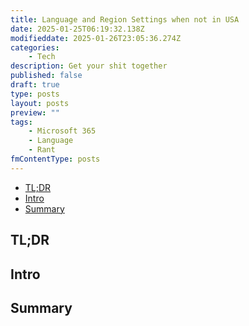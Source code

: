 ```yaml
---
title: Language and Region Settings when not in USA
date: 2025-01-25T06:19:32.138Z
modifieddate: 2025-01-26T23:05:36.274Z
categories:
    - Tech
description: Get your shit together
published: false
draft: true
type: posts
layout: posts
preview: ""
tags:
    - Microsoft 365
    - Language
    - Rant
fmContentType: posts
---
```


<!--- cSpell:disable --->
* [TL;DR](#tldr)
* [Intro](#intro)
* [Summary](#summary)
<!--- cSpell:enable --->

<!--- cSpell:disable --->
<!---
Points: DELETE BEFORE PUBLISHING

* [ ] Declare Bias - ENAU, Austrlia, don't do much international
* [ ] Not everyone is EN-US
* [ ] Limited Display Language
* [ ] Timezones
* [ ] Regions
* [ ] Defaults
* [ ] Great examples
  * [ ] SharePoint Validation around timezones
  * [ ] Public URLs changing EN-US to EN-AU: SOMETIMES YES, SOMETIMES NO
    * [ ] Example, works for learn.microsoft.com, but not adoption.microsoft.com
  * [ ] OS Issues
    * [ ] EN-US keeps coming back and so does toolbar
* [ ] Multiple locations
* [ ] Not easy for end user
* [ ] Not easy for admin
--->
<!--- cSpell:enable --->

## TL;DR

## Intro

## Summary
